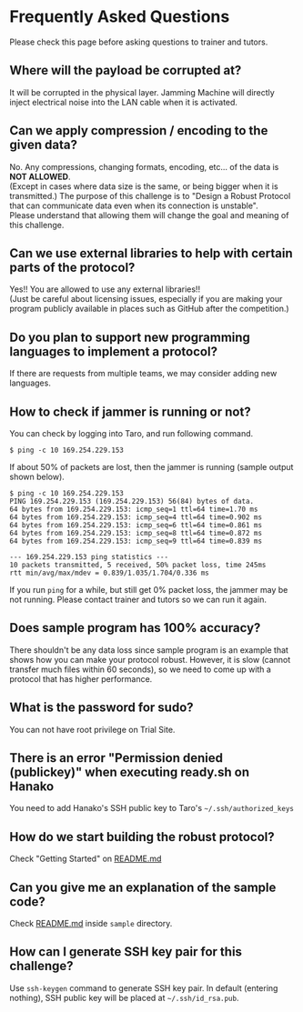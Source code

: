 # Frequently Asked Questions

Please check this page before asking questions to trainer and tutors.

## Where will the payload be corrupted at?

It will be corrupted in the physical layer. Jamming Machine will directly inject electrical noise into the LAN cable when it is activated.

## Can we apply compression / encoding to the given data?

No. Any compressions, changing formats, encoding, etc... of the data is **NOT ALLOWED**.  
(Except in cases where data size is the same, or being bigger when it is transmitted.) 
The purpose of this challenge is to "Design a Robust Protocol that can communicate data even when its connection is unstable".  
Please understand that allowing them will change the goal and meaning of this challenge.

## Can we use external libraries to help with certain parts of the protocol?

Yes!! You are allowed to use any external libraries!!  
(Just be careful about licensing issues, especially if you are making your program publicly available in places such as GitHub after the competition.)

## Do you plan to support new programming languages to implement a protocol?

If there are requests from multiple teams, we may consider adding new languages.

## How to check if jammer is running or not?

You can check by logging into Taro, and run following command.

```
$ ping -c 10 169.254.229.153
```

If about 50% of packets are lost, then the jammer is running (sample output shown below).

```
$ ping -c 10 169.254.229.153
PING 169.254.229.153 (169.254.229.153) 56(84) bytes of data.
64 bytes from 169.254.229.153: icmp_seq=1 ttl=64 time=1.70 ms
64 bytes from 169.254.229.153: icmp_seq=4 ttl=64 time=0.902 ms
64 bytes from 169.254.229.153: icmp_seq=6 ttl=64 time=0.861 ms
64 bytes from 169.254.229.153: icmp_seq=8 ttl=64 time=0.872 ms
64 bytes from 169.254.229.153: icmp_seq=9 ttl=64 time=0.839 ms

--- 169.254.229.153 ping statistics ---
10 packets transmitted, 5 received, 50% packet loss, time 245ms
rtt min/avg/max/mdev = 0.839/1.035/1.704/0.336 ms
```

If you run `ping` for a while, but still get 0% packet loss, the jammer may be not running. 
Please contact trainer and tutors so we can run it again.

## Does sample program has 100% accuracy?

There shouldn't be any data loss since sample program is an example that shows how you can make your protocol robust. However, it is slow (cannot transfer much files within 60 seconds), so we need to come up with a protocol that has higher performance.

## What is the password for sudo?

You can not have root privilege on Trial Site.

## There is an error "Permission denied (publickey)" when executing ready.sh on Hanako

You need to add Hanako's SSH public key to Taro's `~/.ssh/authorized_keys`

## How do we start building the robust protocol?

Check "Getting Started" on [README.md](./README.md)

## Can you give me an explanation of the sample code?

Check [README.md](sample/README.md) inside `sample` directory.

## How can I generate SSH key pair for this challenge?

Use `ssh-keygen` command to generate SSH key pair. In default (entering nothing), SSH public key will be placed at `~/.ssh/id_rsa.pub`.
